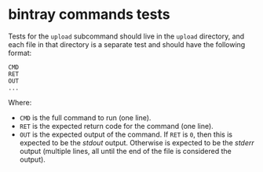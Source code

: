 bintray commands tests
======================

Tests for the `upload` subcommand should live in the `upload` directory, and
each file in that directory is a separate test and should have the following
format:
```
CMD
RET
OUT
...
```

Where:

- `CMD` is the full command to run (one line).
- `RET` is the expected return code for the command (one line).
- `OUT` is the expected output of the command. If `RET` is `0`, then this is
  expected to be the *stdout* output. Otherwise is expected to be the *stderr*
  output (multiple lines, all until the end of the file is considered the
  output).
